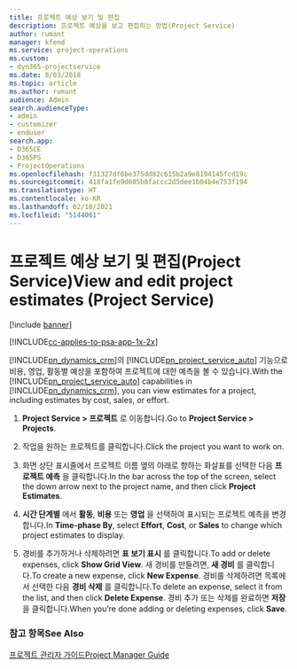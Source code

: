 ```yaml
---
title: 프로젝트 예상 보기 및 편집
description: 프로젝트 예상을 보고 편집하는 방법(Project Service)
author: rumant
manager: kfend
ms.service: project-operations
ms.custom:
- dyn365-projectservice
ms.date: 8/03/2018
ms.topic: article
ms.author: rumant
audience: Admin
search.audienceType:
- admin
- customizer
- enduser
search.app:
- D365CE
- D365PS
- ProjectOperations
ms.openlocfilehash: f31327df6be375dd82c615b2a9e8194145fcd19c
ms.sourcegitcommit: 418fa1fe9d605b8faccc2d5dee1b04b4e753f194
ms.translationtype: HT
ms.contentlocale: ko-KR
ms.lasthandoff: 02/10/2021
ms.locfileid: "5144061"
---
```

# <a name="view-and-edit-project-estimates-project-service"></a><span data-ttu-id="708a6-103">프로젝트 예상 보기 및 편집(Project Service)</span><span class="sxs-lookup"><span data-stu-id="708a6-103">View and edit project estimates (Project Service)</span></span>

[!include [banner](../includes/psa-now-project-operations.md)]

[!INCLUDE[cc-applies-to-psa-app-1x-2x](../includes/cc-applies-to-psa-app-1x-2x.md)]

<span data-ttu-id="708a6-104">[!INCLUDE[pn_dynamics_crm](../includes/pn-dynamics-crm.md)]의 [!INCLUDE[pn_project_service_auto](../includes/pn-project-service-auto.md)] 기능으로 비용, 영업, 활동별 예상을 포함하여 프로젝트에 대한 예측을 볼 수 있습니다.</span><span class="sxs-lookup"><span data-stu-id="708a6-104">With the [!INCLUDE[pn_project_service_auto](../includes/pn-project-service-auto.md)] capabilities in [!INCLUDE[pn_dynamics_crm](../includes/pn-dynamics-crm.md)], you can view estimates for a project, including estimates by cost, sales, or effort.</span></span>  
  
1.  <span data-ttu-id="708a6-105">**Project Service > 프로젝트** 로 이동합니다.</span><span class="sxs-lookup"><span data-stu-id="708a6-105">Go to **Project Service > Projects**.</span></span>  
  
2.  <span data-ttu-id="708a6-106">작업을 원하는 프로젝트를 클릭합니다.</span><span class="sxs-lookup"><span data-stu-id="708a6-106">Click the project you want to work on.</span></span>  
  
3.  <span data-ttu-id="708a6-107">화면 상단 표시줄에서 프로젝트 이름 옆의 아래로 향하는 화살표를 선택한 다음 **프로젝트 예측** 을 클릭합니다.</span><span class="sxs-lookup"><span data-stu-id="708a6-107">In the bar across the top of the screen, select the down arrow next to the project name, and then click **Project Estimates**.</span></span>  
  
4.  <span data-ttu-id="708a6-108">**시간 단계별** 에서 **활동**, **비용** 또는 **영업** 을 선택하여 표시되는 프로젝트 예측을 변경합니다.</span><span class="sxs-lookup"><span data-stu-id="708a6-108">In **Time-phase By**, select **Effort**, **Cost**, or **Sales** to change which project estimates to display.</span></span>  
  
5.  <span data-ttu-id="708a6-109">경비를 추가하거나 삭제하려면 **표 보기 표시** 를 클릭합니다.</span><span class="sxs-lookup"><span data-stu-id="708a6-109">To add or delete expenses, click **Show Grid View**.</span></span> <span data-ttu-id="708a6-110">새 경비를 만들려면, **새 경비** 를 클릭합니다.</span><span class="sxs-lookup"><span data-stu-id="708a6-110">To create a new expense, click **New Expense**.</span></span> <span data-ttu-id="708a6-111">경비를 삭제하려면 목록에서 선택한 다음 **경비 삭제** 를 클릭합니다.</span><span class="sxs-lookup"><span data-stu-id="708a6-111">To delete an expense, select it from the list, and then click **Delete Expense**.</span></span> <span data-ttu-id="708a6-112">경비 추가 또는 삭제를 완료하면 **저장** 을 클릭합니다.</span><span class="sxs-lookup"><span data-stu-id="708a6-112">When you’re done adding or deleting expenses, click **Save**.</span></span>  
  
### <a name="see-also"></a><span data-ttu-id="708a6-113">참고 항목</span><span class="sxs-lookup"><span data-stu-id="708a6-113">See Also</span></span>  
 [<span data-ttu-id="708a6-114">프로젝트 관리자 가이드</span><span class="sxs-lookup"><span data-stu-id="708a6-114">Project Manager Guide</span></span>](../psa/project-manager-guide.md)
